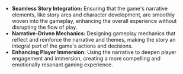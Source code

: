 - **Seamless Story Integration:** Ensuring that the game's narrative elements, like story arcs and character development, are smoothly woven into the gameplay, enhancing the overall experience without disrupting the flow of play.
- **Narrative-Driven Mechanics:** Designing gameplay mechanics that reflect and reinforce the narrative and themes, making the story an integral part of the game's actions and decisions.
- **Enhancing Player Immersion:** Using the narrative to deepen player engagement and immersion, creating a more compelling and emotionally resonant gaming experience.